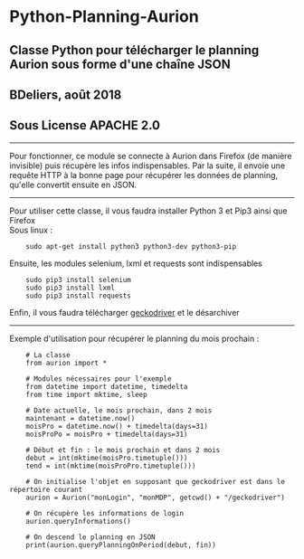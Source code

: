 # Python-Planning-Aurion

## Classe Python pour télécharger le planning Aurion sous forme d'une chaîne JSON  
## BDeliers, août 2018  
## Sous License APACHE 2.0  

---

Pour fonctionner, ce module se connecte à Aurion dans Firefox (de manière invisible) puis récupère les infos indispensables.
Par la suite, il envoie une requête HTTP à la bonne page pour récupérer les données de planning, qu'elle convertit ensuite
en JSON.

---

Pour utiliser cette classe, il vous faudra installer Python 3 et Pip3 ainsi que Firefox  
Sous linux :

```
    sudo apt-get install python3 python3-dev python3-pip
```

Ensuite, les modules selenium, lxml et requests sont indispensables

```
    sudo pip3 install selenium
    sudo pip3 install lxml
    sudo pip3 install requests
```

Enfin, il vous faudra télécharger [geckodriver](https://github.com/mozilla/geckodriver/releases) et le désarchiver

---

Exemple d'utilisation pour récupérer le planning du mois prochain :

```
    # La classe
    from aurion import *

    # Modules nécessaires pour l'exemple
    from datetime import datetime, timedelta
    from time import mktime, sleep

    # Date actuelle, le mois prochain, dans 2 mois
    maintenant = datetime.now()
    moisPro = datetime.now() + timedelta(days=31)
    moisProPo = moisPro + timedelta(days=31)

    # Début et fin : le mois prochain et dans 2 mois
    debut = int(mktime(moisPro.timetuple()))
    tend = int(mktime(moisProPro.timetuple()))

    # On initialise l'objet en supposant que geckodriver est dans le répertoire courant
    aurion = Aurion("monLogin", "monMDP", getcwd() + "/geckodriver")

    # On récupère les informations de login
    aurion.queryInformations()

    # On descend le planning en JSON
    print(aurion.queryPlanningOnPeriod(debut, fin))
```
